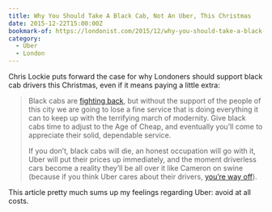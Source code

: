 ```yaml
---
title: Why You Should Take A Black Cab, Not An Uber, This Christmas
date: 2015-12-22T15:00:00Z
bookmark-of: https://londonist.com/2015/12/why-you-should-take-a-black-cab-not-an-uber-this-christmas
category:
  - Uber
  - London
---
```

Chris Lockie puts forward the case for why Londoners should support black cab drivers this Christmas, even if it means paying a little extra:

> Black cabs are [fighting back][1], but without the support of the people of this city we are going to lose a fine service that is doing everything it can to keep up with the terrifying march of modernity. Give black cabs time to adjust to the Age of Cheap, and eventually you’ll come to appreciate their solid, dependable service.
>
> If you don’t, black cabs will die, an honest occupation will go with it, Uber will put their prices up immediately, and the moment driverless cars become a reality they’ll be all over it like Cameron on swine (because if you think Uber cares about their drivers, [you’re way off][2]).

This article pretty much sums up my feelings regarding Uber: avoid at all costs.

[1]: https://www.standard.co.uk/news/transport/black-cabs-are-better-for-capital-claim-drivers-in-new-campaign-a3137751.html
[2]: https://www.bbc.co.uk/news/business-34733862
